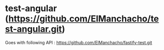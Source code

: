 # test-angular (https://github.com/ElManchacho/test-angular.git)

Goes with following API : https://github.com/ElManchacho/fastify-test.git
